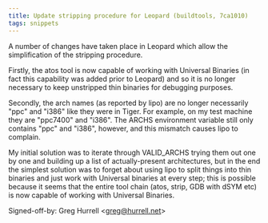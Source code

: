 ```yaml
---
title: Update stripping procedure for Leopard (buildtools, 7ca1010)
tags: snippets
---
```


A number of changes have taken place in Leopard which allow the simplification of the stripping procedure.

Firstly, the atos tool is now capable of working with Universal Binaries (in fact this capability was added prior to Leopard) and so it is no longer necessary to keep unstripped thin binaries for debugging purposes.

Secondly, the arch names (as reported by lipo) are no longer necessarily "ppc" and "i386" like they were in Tiger. For example, on my test machine they are "ppc7400" and "i386". The ARCHS environment variable still only contains "ppc" and "i386", however, and this mismatch causes lipo to complain.

My initial solution was to iterate through VALID_ARCHS trying them out one by one and building up a list of actually-present architectures, but in the end the simplest solution was to forget about using lipo to split things into thin binaries and just work with Universal binaries at every step; this is possible because it seems that the entire tool chain (atos, strip, GDB with dSYM etc) is now capable of working with Universal Binaries.

Signed-off-by: Greg Hurrell &lt;greg@hurrell.net&gt;
